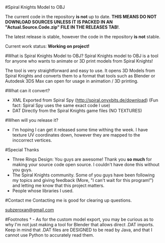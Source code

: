 #Spiral Knights Model to OBJ

The current code in the repository **is not** up to date. **THIS MEANS DO NOT DOWNLOAD SOURCES UNLESS IT IS PACKED IN AN "Actual.Source.Code.zip" FILE IN THE RELEASES TAB!**.

The latest release is stable, however the code in the repository **is not** stable.

Current work status: **Working on project!**

#What is Spiral Knights Model to OBJ?
Spiral Knights model to OBJ is a tool for anyone who wants to animate or 3D print models from Spiral Knights!

The tool is very straightforward and easy to use. It opens 3D Models from Spiral Knights and converts them to a format that tools such as Blender or Autodesk 3DS Max can open for usage in animation / 3D printing.


#What can it convert?
 - XML Exported from Spiral Spy (http://spiral.onyxbits.de/download) (Fun fact: Spiral Spy uses the same exact code I use)
 - DAT Directly from the Spiral Knights game files (NO TEXTURES)

#When will you release it?
 - I'm hoping I can get it released some time withing the week. I have texture UV coordinates down, however they are mapped to the inccorrect vertices.

#Special Thanks
 - Three Rings Design: You guys are awesome! Thank you **so much** for making your source code open source. I couldn't have done this without you guys.
 - The Spiral Knights community. Some of you guys have been following my topics and giving feedback (More, "I can't wait for this program!") and letting me know that this project matters.
 - People whose libraries I used.

#Contact me
Contacting me is good for clearing up questions.

subzeroxan@gmail.com


#Footnotes
† - As for the custom model export, you may be curious as to why I'm not just making a tool for Blender that allows direct .DAT imports. Keep in mind that .DAT files are DESIGNED to be read by Java, and that I cannot use Python to accurately read them.
